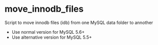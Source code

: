 # move_innodb_files

Script to move innodb files (idb) from one MySQL data folder to annother

* Use normal version for MySQL 5.6+
* Use alternative version for MySQL 5.5+
